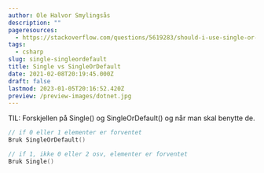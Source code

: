 ```yaml
---
author: Ole Halvor Smylingsås
description: ""
pageresources:
  - https://stackoverflow.com/questions/5619283/should-i-use-single-or-singleordefault-if-there-is-a-chance-that-the-element
tags:
  - csharp
slug: single-singleordefault
title: Single vs SingleOrDefault
date: 2021-02-08T20:19:45.000Z
draft: false
lastmod: 2023-01-05T20:16:52.420Z
preview: /preview-images/dotnet.jpg
---
```


TIL: Forskjellen på Single() og SingleOrDefault() og når man skal benytte de.
<!--more-->
```c
// if 0 eller 1 elementer er forventet
Bruk SingleOrDefault() 
```
```c
// if 1, ikke 0 eller 2 osv, elementer er forventet
Bruk Single() 
```